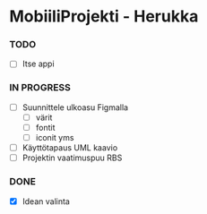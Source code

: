 # MobiiliProjekti - Herukka

### TODO
* [ ] Itse appi  

### IN PROGRESS
* [ ] Suunnittele ulkoasu Figmalla  
    * [ ] värit  
    * [ ] fontit  
    * [ ] iconit yms  
* [ ] Käyttötapaus UML kaavio  
* [ ] Projektin vaatimuspuu RBS  

### DONE
* [x] Idean valinta  
